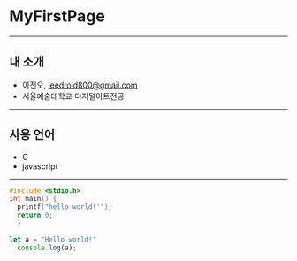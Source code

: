 # MyFirstPage
***

## 내 소개
 * 이진오, <leedroid800@gmail.com>
 * 서울예술대학교 디지털아트전공
***

## 사용 언어
* C
* javascript
***

```C
#include <stdio.h>
int main() {
  printf("hello world!'");
  return 0;
  }
```

```JavaScript
let a = "Hello world!"
  console.log(a);
```


